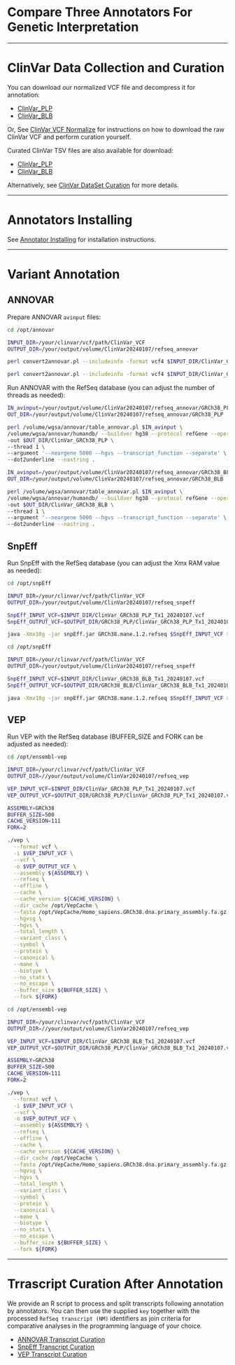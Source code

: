 # Compare Three Annotators For Genetic Interpretation

---

# ClinVar Data Collection and Curation
You can download our normalized VCF file and decompress it for annotation:
- [ClinVar_PLP](ClinVar_GRCh38_BLB_Tx1_20240107.vcf.gz)
- [ClinVar_BLB](ClinVar_GRCh38_BLB_Tx1_20240107.vcf.gz)

Or, See [ClinVar VCF Normalize](ClinVarVcfNorm.md) for instructions on how to download the raw ClinVar VCF and perform curation yourself.

Curated ClinVar TSV files are also available for download:
- [ClinVar_PLP](clinvar_GRCh38_PLP_Tx1.tsv.gz)
- [ClinVar_BLB](clinvar_GRCh38_BLB_Tx1.tsv.gz)

Alternatively, see [ClinVar DataSet Curation](ClinVarSamplesetCuration.md) for more details.

---

# Annotators Installing
See [Annotator Installing](AnnotatorInstall.md) for installation instructions.

---

# Variant Annotation

## ANNOVAR

Prepare ANNOVAR `avinput` files:
```bash
cd /opt/annovar

INPUT_DIR=/your/clinvar/vcf/path/ClinVar_VCF
OUTPUT_DIR=/your/output/volume/ClinVar20240107/refseq_annovar

perl convert2annovar.pl --includeinfo -format vcf4 $INPUT_DIR/ClinVar_GRCh38_PLP_Tx1_20240107.vcf > $OUTPUT_DIR/GRCh38_PLP/ClinVar_GRCh38_PLP.avinput

perl convert2annovar.pl --includeinfo -format vcf4 $INPUT_DIR/ClinVar_GRCh38_BLB_Tx1_20240107.vcf > $OUTPUT_DIR/GRCh38_BLB/ClinVar_GRCh38_BLB.avinput
```
Run ANNOVAR with the RefSeq database (you can adjust the number of threads as needed):
```bash
IN_avinput=/your/output/volume/ClinVar20240107/refseq_annovar/GRCh38_PLP/ClinVar_GRCh38_PLP.avinput
OUT_DIR=/your/output/volume/ClinVar20240107/refseq_annovar/GRCh38_PLP

perl /volume/wgsa/annovar/table_annovar.pl $IN_avinput \
/volume/wgsa/annovar/humandb/ --buildver hg38 --protocol refGene --operation g -polish \
-out $OUT_DIR/ClinVar_GRCh38_PLP \
--thread 1 \
--argument '--neargene 5000 --hgvs --transcript_function --separate' \
--dot2underline --nastring .
```
```bash
IN_avinput=/your/output/volume/ClinVar20240107/refseq_annovar/GRCh38_BLB/ClinVar_GRCh38_BLB.avinput
OUT_DIR=/your/output/volume/ClinVar20240107/refseq_annovar/GRCh38_BLB

perl /volume/wgsa/annovar/table_annovar.pl $IN_avinput \
/volume/wgsa/annovar/humandb/ --buildver hg38 --protocol refGene --operation g -polish \
-out $OUT_DIR/ClinVar_GRCh38_BLB \
--thread 1 \
--argument '--neargene 5000 --hgvs --transcript_function --separate' \
--dot2underline --nastring .
```

## SnpEff
Run SnpEff with the RefSeq database (you can adjust the Xmx RAM value as needed):
```bash
cd /opt/snpEff

INPUT_DIR=/your/clinvar/vcf/path/ClinVar_VCF
OUTPUT_DIR=/your/output/volume/ClinVar20240107/refseq_snpeff

SnpEff_INPUT_VCF=$INPUT_DIR/ClinVar_GRCh38_PLP_Tx1_20240107.vcf
SnpEff_OUTPUT_VCF=$OUTPUT_DIR/GRCh38_PLP/ClinVar_GRCh38_PLP_Tx1_20240107.snpeff.vcf

java -Xmx10g -jar snpEff.jar GRCh38.mane.1.2.refseq $SnpEff_INPUT_VCF > $SnpEff_OUTPUT_VCF
```
```bash
cd /opt/snpEff

INPUT_DIR=/your/clinvar/vcf/path/ClinVar_VCF
OUTPUT_DIR=/your/output/volume/ClinVar20240107/refseq_snpeff

SnpEff_INPUT_VCF=$INPUT_DIR/ClinVar_GRCh38_BLB_Tx1_20240107.vcf
SnpEff_OUTPUT_VCF=$OUTPUT_DIR/GRCh38_BLB/ClinVar_GRCh38_BLB_Tx1_20240107.snpeff.vcf

java -Xmx10g -jar snpEff.jar GRCh38.mane.1.2.refseq $SnpEff_INPUT_VCF > $SnpEff_OUTPUT_VCF
```

## VEP
Run VEP with the RefSeq database (BUFFER_SIZE and FORK can be adjusted as needed):
```bash
cd /opt/ensembl-vep

INPUT_DIR=/your/clinvar/vcf/path/ClinVar_VCF
OUTPUT_DIR=//your/output/volume/ClinVar20240107/refseq_vep

VEP_INPUT_VCF=$INPUT_DIR/ClinVar_GRCh38_PLP_Tx1_20240107.vcf
VEP_OUTPUT_VCF=$OUTPUT_DIR/GRCh38_PLP/ClinVar_GRCh38_PLP_Tx1_20240107.vep.vcf

ASSEMBLY=GRCh38
BUFFER_SIZE=500
CACHE_VERSION=111
FORK=2

./vep \
  --format vcf \
  -i $VEP_INPUT_VCF \
  --vcf \
  -o $VEP_OUTPUT_VCF \
  --assembly ${ASSEMBLY} \
  --refseq \
  --offline \
  --cache \
  --cache_version ${CACHE_VERSION} \
  --dir_cache /opt/VepCache \
  --fasta /opt/VepCache/Homo_sapiens.GRCh38.dna.primary_assembly.fa.gz \
  --hgvsg \
  --hgvs \
  --total_length \
  --variant_class \
  --symbol \
  --protein \
  --canonical \
  --mane \
  --biotype \
  --no_stats \
  --no_escape \
  --buffer_size ${BUFFER_SIZE} \
  --fork ${FORK}
```
```bash
cd /opt/ensembl-vep

INPUT_DIR=/your/clinvar/vcf/path/ClinVar_VCF
OUTPUT_DIR=//your/output/volume/ClinVar20240107/refseq_vep

VEP_INPUT_VCF=$INPUT_DIR/ClinVar_GRCh38_BLB_Tx1_20240107.vcf
VEP_OUTPUT_VCF=$OUTPUT_DIR/GRCh38_PLP/ClinVar_GRCh38_BLB_Tx1_20240107.vep.vcf

ASSEMBLY=GRCh38
BUFFER_SIZE=500
CACHE_VERSION=111
FORK=2

./vep \
  --format vcf \
  -i $VEP_INPUT_VCF \
  --vcf \
  -o $VEP_OUTPUT_VCF \
  --assembly ${ASSEMBLY} \
  --refseq \
  --offline \
  --cache \
  --cache_version ${CACHE_VERSION} \
  --dir_cache /opt/VepCache \
  --fasta /opt/VepCache/Homo_sapiens.GRCh38.dna.primary_assembly.fa.gz \
  --hgvsg \
  --hgvs \
  --total_length \
  --variant_class \
  --symbol \
  --protein \
  --canonical \
  --mane \
  --biotype \
  --no_stats \
  --no_escape \
  --buffer_size ${BUFFER_SIZE} \
  --fork ${FORK}
```

---

# Trrascript Curation After Annotation
We provide an R script to process and split transcripts following annotation by annotators. You can then use the supplied `key` together with the processed `RefSeq transcript (NM)` identifiers as join criteria for comparative analyses in the programming language of your choice.
- [ANNOVAR Transcript Curation](TranscriptSplittingAnnovar.md)
- [SnpEff Transcript Curation](TranscriptSplittingSnpeff.md)
- [VEP Transcript Curation](TranscriptSplittingVep.md)
